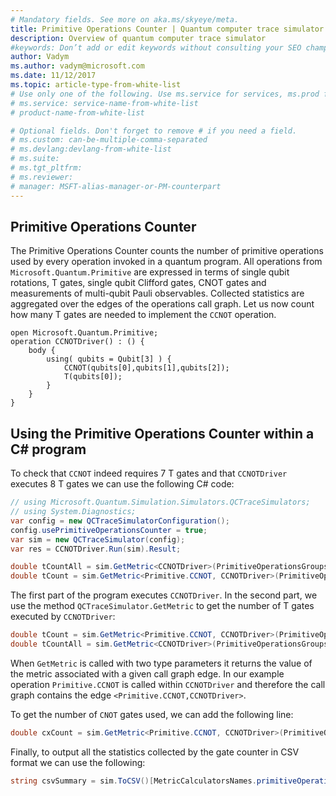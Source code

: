 ```yaml
---
# Mandatory fields. See more on aka.ms/skyeye/meta.
title: Primitive Operations Counter | Quantum computer trace simulator | Microsoft Docs 
description: Overview of quantum computer trace simulator 
#keywords: Don’t add or edit keywords without consulting your SEO champ. 
author: Vadym 
ms.author: vadym@microsoft.com 
ms.date: 11/12/2017 
ms.topic: article-type-from-white-list 
# Use only one of the following. Use ms.service for services, ms.prod for on-prem. Remove the # before the relevant field. 
# ms.service: service-name-from-white-list
# product-name-from-white-list

# Optional fields. Don't forget to remove # if you need a field.
# ms.custom: can-be-multiple-comma-separated
# ms.devlang:devlang-from-white-list
# ms.suite: 
# ms.tgt_pltfrm:
# ms.reviewer:
# manager: MSFT-alias-manager-or-PM-counterpart
---
```


## Primitive Operations Counter	

The Primitive Operations Counter counts the number of primitive operations used by
every operation invoked in a quantum program. All operations from
`Microsoft.Quantum.Primitive` are expressed in terms of single qubit rotations,
T gates, single qubit Clifford gates, CNOT gates and measurements of multi-qubit
Pauli observables. Collected statistics are aggregated over the edges of the operations
call graph. Let us now count how many T gates are needed to implement the `CCNOT`
operation. 

```qsharp
open Microsoft.Quantum.Primitive;
operation CCNOTDriver() : () {
    body {
        using( qubits = Qubit[3] ) {
            CCNOT(qubits[0],qubits[1],qubits[2]);
            T(qubits[0]);
        } 
    }
}
```

## Using the Primitive Operations Counter within a C# program

To check that `CCNOT` indeed requires 7 T gates and that `CCNOTDriver` executes 8 T 
gates we can use the following C# code:

```csharp 
// using Microsoft.Quantum.Simulation.Simulators.QCTraceSimulators;
// using System.Diagnostics;
var config = new QCTraceSimulatorConfiguration();
config.usePrimitiveOperationsCounter = true;
var sim = new QCTraceSimulator(config);
var res = CCNOTDriver.Run(sim).Result;

double tCountAll = sim.GetMetric<CCNOTDriver>(PrimitiveOperationsGroupsNames.T);
double tCount = sim.GetMetric<Primitive.CCNOT, CCNOTDriver>(PrimitiveOperationsGroupsNames.T);
```

The first part of the program executes `CCNOTDriver`. In the second part, we use the method
`QCTraceSimulator.GetMetric` to get the number of T gates executed by `CCNOTDriver`: 

```csharp
double tCount = sim.GetMetric<Primitive.CCNOT, CCNOTDriver>(PrimitiveOperationsGroupsNames.T);
double tCountAll = sim.GetMetric<CCNOTDriver>(PrimitiveOperationsGroupsNames.T);
```

When `GetMetric` is called with two type parameters it returns the value of the
metric associated with a given call graph edge. In our example operation
`Primitive.CCNOT` is called within `CCNOTDriver` and therefore the call graph contains
the edge `<Primitive.CCNOT,CCNOTDriver>`. 

To get the number of `CNOT` gates used, we can add the following line:
```csharp
double cxCount = sim.GetMetric<Primitive.CCNOT, CCNOTDriver>(PrimitiveOperationsGroupsNames.CX);
```

Finally, to output all the statistics collected by the gate counter in CSV format we can 
use the following:
```csharp
string csvSummary = sim.ToCSV()[MetricCalculatorsNames.primitiveOperationsCounter];
```